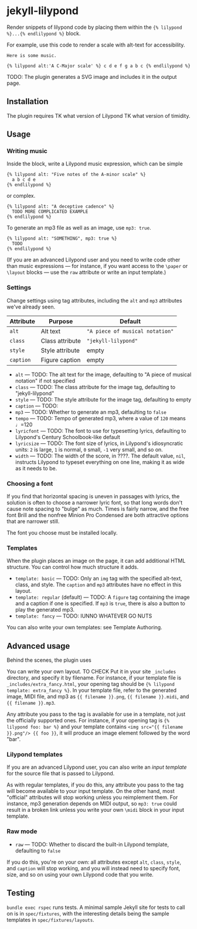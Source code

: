 # jekyll-lilypond


Render snippets of lilypond code by placing them within the `{% lilypond %}...{% endlilypond %}` block. 

For example, use this code to render a scale with alt-text for accessibility.

```
Here is some music.

{% lilypond alt:'A C-Major scale' %} c d e f g a b c {% endlilypond %}
```

TODO: The plugin generates a SVG image and includes it in the output page.

## Installation

The plugin requires TK what version of Lilypond TK what version of timidity. 

## Usage

### Writing music

Inside the block, write a Lilypond music expression, which can be simple 
```
{% lilypond alt: "Five notes of the A-minor scale" %}
  a b c d e 
{% endlilypond %}
```
or complex.
```
{% lilypond alt: "A deceptive cadence" %}
  TODO MORE COMPLICATED EXAMPLE
{% endlilypond %}
```

To generate an mp3 file as well as an image, use `mp3: true`.
```
{% lilypond alt: "SOMETHING", mp3: true %}
  TODO
{% endlilypond %}
```

(If you are an advanced Lilypond user and you need to write code other
than music expressions — for instance, if you want access to the `\paper`
or `\layout` blocks — use the `raw` attribute or write an input template.)


### Settings

Change settings using tag attributes, including the `alt` and `mp3` attributes we've already seen.

| Attribute | Purpose | Default |
|---|---|---|
|`alt` | Alt text | `"A piece of musical notation"` |
|`class` | Class attribute | `"jekyll-lilypond"` |
|`style` | Style attribute | empty |
|`caption` | Figure caption | empty |



* `alt` — TODO: The alt text for the image, defaulting to "A piece of musical notation" if not specified
* `class` — TODO: The class attribute for the image tag, defaulting to "jekyll-lilypond"
* `style` — TODO: The style attribute for the image tag, defaulting to empty
* `caption` — TODO:
* `mp3` — TODO: Whether to generate an mp3, defaulting to `false`
* `tempo` — TODO: Tempo of generated mp3, where a value of `120` means ♩=120
* `lyricfont` — TODO: The font to use for typesetting lyrics, defaulting to Lilypond's Century Schoolbook-like default
* `lyricsize` — TODO: The font size of lyrics, in Lilypond's idiosyncratic units: `2` is large, `1` is normal, `0` small, `-1` very small, and so on.
* `width` — TODO: The width of the score, in ????. The default value, `nil`, instructs Lilypond to typeset everything on one line, making it as wide as it needs to be.

### Choosing a font

If you find that horizontal spacing is uneven in passages with lyrics, the solution is often to choose a narrower lyric font, so that long words don't
cause note spacing to "bulge" as much. Times is fairly narrow, and the free font Brill and the nonfree Minion Pro Condensed are both attractive options 
that are narrower still.

The font you choose must be installed locally. 

### Templates

When the plugin places an image on the page, it can add additional HTML structure. You can control how much structure it adds. 

* `template: basic` — TODO: Only an `img` tag with the specified alt-text, class, and style. The `caption` and `mp3` attributes have no effect in this layout. 
* `template: regular` (default) — TODO: A `figure` tag containing the image and a caption if one is specified. If `mp3` is `true`, there is also a button to play the generated mp3.
* `template: fancy` — TODO: IUNNO WHATEVER GO NUTS

You can also write your own templates: see Template Authoring. 

## Advanced usage

Behind the scenes, the plugin uses 



You can write your own layout. TO CHECK Put it in your site `_includes` directory, and specify it by filename. For instance, if your template file
is `_includes/extra_fancy.html`, your opening tag should be `{% lilypond template: extra_fancy %}`. In your template file, refer to the generated image, 
MIDI file, and mp3 as `{{ filename }}.png`, `{{ filename }}.midi`, and `{{ filename }}.mp3`.

Any attribute you pass to the tag is available for use in a template, not just the officially supported ones. For instance, if your opening tag is
`{% lilypond foo: bar %}` and your template contains `<img src="{{ filename }}.png"/> {{ foo }}`, it will produce an image element followed by the word "bar".

### Lilypond templates

If you are an advanced Lilypond user, you can also write an *input template* for the source file that is passed to Lilypond. 

As with regular templates, if you do this, any attribute you pass to the tag will become available to your input template. On the other hand,
most "official" attributes will stop working unless you reimplement them. For instance, mp3 generation depends on MIDI output, so `mp3: true` 
could result in a broken link unless you write your own `\midi` block in your input template. 

### Raw mode



* `raw` — TODO: Whether to discard the built-in Lilypond template, defaulting to `false`

If you do this, you're on your own: all attributes except `alt`, `class`, `style`, and `caption` will stop working, and
you will instead need to specify font, size, and so on using your own Lilypond code that you write. 


## Testing

`bundle exec rspec` runs tests. A minimal sample Jekyll site for tests to call on is in `spec/fixtures`, 
with the interesting details being the sample templates in `spec/fixtures/layouts`.
